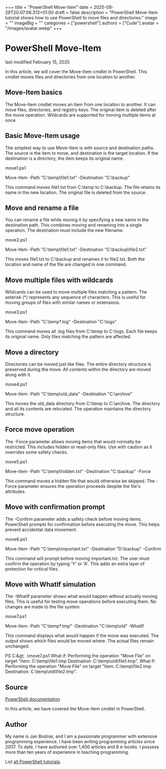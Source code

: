 +++
title = "PowerShell Move-Item"
date = 2025-08-29T20:07:06.313+01:00
draft = false
description = "PowerShell Move-Item tutorial shows how to use PowerShell to move files and directories."
image = ""
imageBig = ""
categories = ["powershell"]
authors = ["Cude"]
avatar = "/images/avatar.webp"
+++

# PowerShell Move-Item

last modified February 15, 2025

In this article, we will cover the Move-Item cmdlet in
PowerShell. This cmdlet moves files and directories from one location
to another.

## Move-Item basics

The Move-Item cmdlet moves an item from one location to
another. It can move files, directories, and registry keys. The original
item is deleted after the move operation. Wildcards are supported for
moving multiple items at once.

## Basic Move-Item usage

The simplest way to use Move-Item is with source and destination
paths. The source is the item to move, and destination is the target location.
If the destination is a directory, the item keeps its original name.

move1.ps1
  

Move-Item -Path "C:\temp\file1.txt" -Destination "C:\backup\"

This command moves file1.txt from C:\temp to C:\backup. The file retains
its name in the new location. The original file is deleted from the source.

## Move and rename a file

You can rename a file while moving it by specifying a new name in the
destination path. This combines moving and renaming into a single operation.
The destination must include the new filename.

move2.ps1
  

Move-Item -Path "C:\temp\file1.txt" -Destination "C:\backup\file2.txt"

This moves file1.txt to C:\backup and renames it to file2.txt. Both the
location and name of the file are changed in one command.

## Move multiple files with wildcards

Wildcards can be used to move multiple files matching a pattern. The asterisk
(*) represents any sequence of characters. This is useful for moving groups
of files with similar names or extensions.

move3.ps1
  

Move-Item -Path "C:\temp\*.log" -Destination "C:\logs\"

This command moves all .log files from C:\temp to C:\logs. Each file keeps
its original name. Only files matching the pattern are affected.

## Move a directory

Directories can be moved just like files. The entire directory structure
is preserved during the move. All contents within the directory are moved
along with it.

move4.ps1
  

Move-Item -Path "C:\temp\old_data" -Destination "C:\archive\"

This moves the old_data directory from C:\temp to C:\archive. The directory
and all its contents are relocated. The operation maintains the directory
structure.

## Force move operation

The -Force parameter allows moving items that would normally be restricted.
This includes hidden or read-only files. Use with caution as it overrides
some safety checks.

move5.ps1
  

Move-Item -Path "C:\temp\hidden.txt" -Destination "C:\backup\" -Force

This command moves a hidden file that would otherwise be skipped. The -Force
parameter ensures the operation proceeds despite the file's attributes.

## Move with confirmation prompt

The -Confirm parameter adds a safety check before moving items. PowerShell
prompts for confirmation before executing the move. This helps prevent
accidental data movement.

move6.ps1
  

Move-Item -Path "C:\temp\important.txt" -Destination "D:\backup\" -Confirm

This command will prompt before moving important.txt. The user must confirm
the operation by typing 'Y' or 'A'. This adds an extra layer of protection
for critical files.

## Move with WhatIf simulation

The -WhatIf parameter shows what would happen without actually moving files.
This is useful for testing move operations before executing them. No changes
are made to the file system.

move7.ps1
  

Move-Item -Path "C:\temp\*.tmp" -Destination "C:\temp\old\" -WhatIf

This command displays what would happen if the move was executed. The output
shows which files would be moved where. The actual files remain unchanged.

PS C:\&gt; .\move7.ps1
What if: Performing the operation "Move File" on target "Item: C:\temp\file1.tmp Destination: C:\temp\old\file1.tmp".
What if: Performing the operation "Move File" on target "Item: C:\temp\file2.tmp Destination: C:\temp\old\file2.tmp".

## Source

[PowerShell documentation](https://docs.microsoft.com/en-us/powershell/)

In this article, we have covered the Move-Item cmdlet in PowerShell.

## Author

My name is Jan Bodnar, and I am a passionate programmer with extensive
programming experience. I have been writing programming articles since 2007.
To date, I have authored over 1,400 articles and 8 e-books. I possess more
than ten years of experience in teaching programming.

List [all PowerShell tutorials](/powershell/).